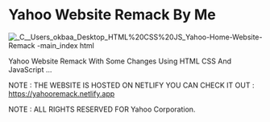 # Yahoo Website Remack By Me

![_C__Users_okbaa_Desktop_HTML%20CSS%20JS_Yahoo-Home-Website-Remack -main_index html](https://user-images.githubusercontent.com/96151694/161332478-9c192dc0-fa83-42bd-a2a5-452a797f413c.png)

Yahoo Website Remack With Some Changes Using HTML CSS And JavaScript ...

NOTE : THE WEBSITE IS HOSTED ON NETLIFY YOU CAN CHECK IT OUT : https://yahooremack.netlify.app

NOTE : ALL RIGHTS RESERVED FOR Yahoo Corporation.
